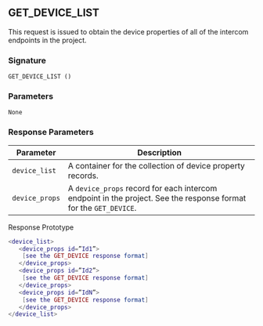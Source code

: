 ## GET\_DEVICE\_LIST

This request is issued to obtain the device properties of all of the intercom endpoints in the project.


### Signature

`GET_DEVICE_LIST ()`


### Parameters

`None`


### Response Parameters

| Parameter | Description |
| --- | --- |
| `device_list` | A container for the collection of device property records. |
| `device_props` | A `device_props` record for each intercom endpoint in the project.  See the response format for the `GET_DEVICE`. |


Response Prototype

```lua
<device_list>
   <device_props id=”Id1”>
    [see the GET_DEVICE response format]
   </device_props>
   <device_props id=”Id2”>
    [see the GET_DEVICE response format]
   </device_props>
   <device_props id=”IdN”>
    [see the GET_DEVICE response format]
   </device_props>
</device_list>
```



